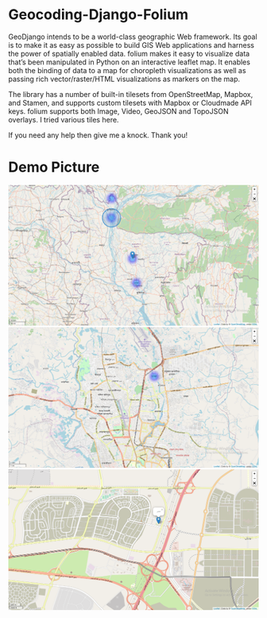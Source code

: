 # Geocoding-Django-Folium

GeoDjango intends to be a world-class geographic Web framework. Its goal is to make it as easy as possible to build GIS Web applications and harness the power of spatially enabled data. folium makes it easy to visualize data that’s been manipulated in Python on an interactive leaflet map. It enables both the binding of data to a map for choropleth visualizations as well as passing rich vector/raster/HTML visualizations as markers on the map.

The library has a number of built-in tilesets from OpenStreetMap, Mapbox, and Stamen, and supports custom tilesets with Mapbox or Cloudmade API keys. folium supports both Image, Video, GeoJSON and TopoJSON overlays. I tried various tiles here. 

If you need any help then give me a knock. Thank you!


# Demo Picture

<p align="center">
  <kbd>
<img src="map.png"> </img>
  <br>
  <img src="map2.png"> </img>
  <br>
  <img src="map3.png"> </img>
  </kbd>
</p>
